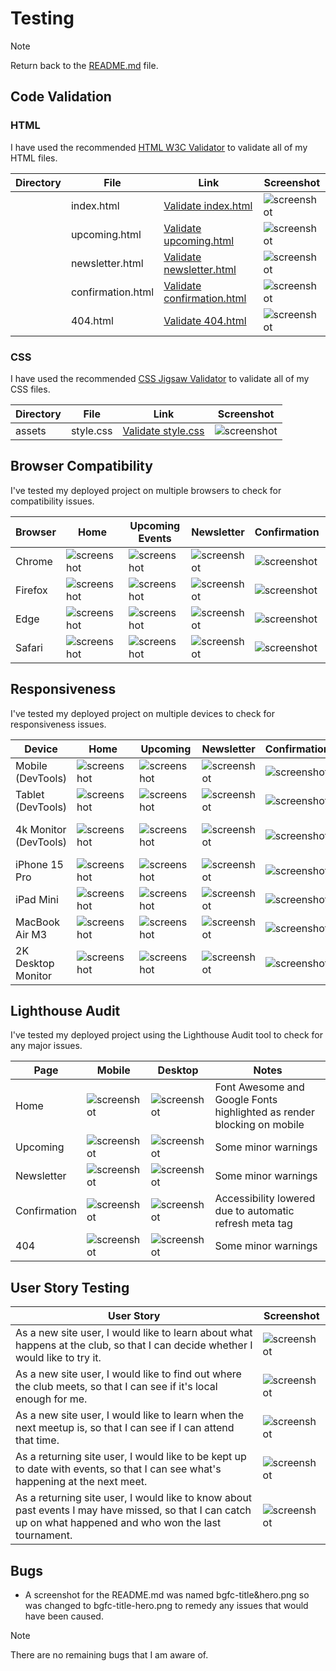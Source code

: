 # Testing

> [!NOTE]  
> Return back to the [README.md](README.md) file.

## Code Validation

### HTML

I have used the recommended [HTML W3C Validator](https://validator.w3.org) to validate all of my HTML files.

| Directory | File | Link | Screenshot |
| --- | --- | --- | --- |
|  | index.html | [Validate index.html](https://validator.w3.org/nu/?doc=https://apeskinian.github.io/p1_bgfc/index.html) | ![screenshot](documentation/validation/validate-html-index.png) |
|  | upcoming.html | [Validate upcoming.html](https://validator.w3.org/nu/?doc=https://apeskinian.github.io/p1_bgfc/upcoming.html) | ![screenshot](documentation/validation/validate-html-upcoming.png) |
|  | newsletter.html | [Validate newsletter.html](https://validator.w3.org/nu/?doc=https://apeskinian.github.io/p1_bgfc/newsletter.html) | ![screenshot](documentation/validation/validate-html-newsletter.png) |
|  | confirmation.html | [Validate confirmation.html](https://validator.w3.org/nu/?doc=https%3A%2F%2Fapeskinian.github.io%2Fp1_bgfc%2Fconfirmation.html) | ![screenshot](documentation/validation/validate-html-confirmation.png) |
|  | 404.html | [Validate 404.html](https://validator.w3.org/nu/?doc=https%3A%2F%2Fapeskinian.github.io%2Fp1_bgfc%2F404.html) | ![screenshot](documentation/validation/validate-html-404.png) |


### CSS

I have used the recommended [CSS Jigsaw Validator](https://jigsaw.w3.org/css-validator) to validate all of my CSS files.

| Directory | File | Link | Screenshot |
| --- | --- | --- | --- |
| assets | style.css | [Validate style.css](https://jigsaw.w3.org/css-validator/validator?uri=https%3A%2F%2Fapeskinian.github.io%2Fp1_bgfc) | ![screenshot](documentation/validation/validate-css.png) |

## Browser Compatibility

I've tested my deployed project on multiple browsers to check for compatibility issues.

| Browser | Home | Upcoming Events | Newsletter | Confirmation | 404 | Notes |
| --- | --- | --- | --- | --- | --- | --- |
| Chrome | ![screenshot](documentation/browsers/chrome/chrome-index.png) | ![screenshot](documentation/browsers/chrome/chrome-upcoming.png) | ![screenshot](documentation/browsers/chrome/chrome-newsletter.png) | ![screenshot](documentation/browsers/chrome/chrome-confirmation.png) | ![screenshot](documentation/browsers/chrome/chrome-404.png) | Works as expected |
| Firefox | ![screenshot](documentation/browsers/firefox/firefox-index.png) | ![screenshot](documentation/browsers/firefox/firefox-upcoming.png) | ![screenshot](documentation/browsers/firefox/firefox-newsletter.png) | ![screenshot](documentation/browsers/firefox/firefox-confirmation.png) | ![screenshot](documentation/browsers/firefox/firefox-404.png) | Works as expected |
| Edge | ![screenshot](documentation/browsers/edge/edge-index.png) | ![screenshot](documentation/browsers/edge/edge-upcoming.png) | ![screenshot](documentation/browsers/edge/edge-newsletter.png) | ![screenshot](documentation/browsers/edge/edge-confirmation.png) | ![screenshot](documentation/browsers/edge/edge-404.png) | Works as expected |
| Safari | ![screenshot](documentation/browsers/safari/safari-index.png) | ![screenshot](documentation/browsers/safari/safari-upcoming.png) | ![screenshot](documentation/browsers/safari/safari-newsletter.png) | ![screenshot](documentation/browsers/safari/safari-confirmation.png) | ![screenshot](documentation/browsers/safari/safari-404.png) | Works as expected |

## Responsiveness

I've tested my deployed project on multiple devices to check for responsiveness issues.

| Device | Home | Upcoming | Newsletter | Confirmation | 404 | Notes |
| --- | --- | --- | --- | --- | --- | --- |
| Mobile (DevTools) | ![screenshot](documentation/responsive/mobile-devtools-index.png) | ![screenshot](documentation/responsive/mobile-devtools-upcoming.html.png) | ![screenshot](documentation/responsive/mobile-devtools-newsletter.png) | ![screenshot](documentation/responsive/mobile-devtools-confirmation.png) | ![screenshot](documentation/responsive/mobile-devtools-404.png) | Works as expected |
| Tablet (DevTools) | ![screenshot](documentation/responsive/tablet-devtools-index.png) | ![screenshot](documentation/responsive/tablet-devtools-upcoming.html.png) | ![screenshot](documentation/responsive/tablet-devtools-newsletter.png) | ![screenshot](documentation/responsive/tablet-devtools-confirmation.png) | ![screenshot](documentation/responsive/tablet-devtools-404.png) | Works as expected |
| 4k Monitor (DevTools) | ![screenshot](documentation/responsive/4k-devtools-index.png) | ![screenshot](documentation/responsive/4k-devtools-upcoming.png) | ![screenshot](documentation/responsive/4k-devtools-newsletter.png) | ![screenshot](documentation/responsive/4k-devtools-confirmation.png) | ![screenshot](documentation/responsive/4k-devtools-404.png) | Scaling issues beginning |
| iPhone 15 Pro | ![screenshot](documentation/responsive/mobile-iphone15pro-index.PNG) | ![screenshot](documentation/responsive/mobile-iphone15pro-upcoming.PNG) | ![screenshot](documentation/responsive/mobile-iphone15pro-newsletter.PNG) | ![screenshot](documentation/responsive/mobile-iphone15pro-confirmation.PNG) | ![screenshot](documentation/responsive/mobile-iphone15pro-404.PNG) | Works as expected |
| iPad Mini | ![screenshot](documentation/responsive/mobile-ipadmini-index.PNG) | ![screenshot](documentation/responsive/mobile-ipadmini-upcoming.PNG) | ![screenshot](documentation/responsive/mobile-ipadmini-newsletter.PNG) | ![screenshot](documentation/responsive/mobile-ipadmini-confirmation.png) | ![screenshot](documentation/responsive/mobile-ipadmini-404.PNG) | Works as expected |
| MacBook Air M3 | ![screenshot](documentation/responsive/laptop-macbookairm3-index.png) | ![screenshot](documentation/responsive/laptop-macbookairm3-upcoming.png) | ![screenshot](documentation/responsive/laptop-macbookairm3-newsletter.png) | ![screenshot](documentation/responsive/laptop-macbookairm3-confirmation.png) | ![screenshot](documentation/responsive/laptop-macbookairm3-404.png) | Works as expected |
| 2K Desktop Monitor | ![screenshot](documentation/responsive/desktop-1440p-index.png) | ![screenshot](documentation/responsive/desktop-1440p-upcoming.png) | ![screenshot](documentation/responsive/desktop-1440p-newsletter.png) | ![screenshot](documentation/responsive/desktop-1440p-confirmation.png) | ![screenshot](documentation/responsive/desktop-1440p-404.png) | Works as expected |

## Lighthouse Audit

I've tested my deployed project using the Lighthouse Audit tool to check for any major issues.

| Page | Mobile | Desktop | Notes |
| --- | --- | --- | --- |
| Home | ![screenshot](documentation/lighthouse/lighthouse-mobile-index.png) | ![screenshot](documentation/lighthouse/lighthouse-desktop-index.png) | Font Awesome and Google Fonts highlighted as render blocking on mobile |
| Upcoming | ![screenshot](documentation/lighthouse/lighthouse-mobile-upcoming.png) | ![screenshot](documentation/lighthouse/lighthouse-desktop-upcoming.png) | Some minor warnings |
| Newsletter | ![screenshot](documentation/lighthouse/lighthouse-mobile-newsletter.png) | ![screenshot](documentation/lighthouse/lighthouse-desktop-newsletter.png) | Some minor warnings |
| Confirmation | ![screenshot](documentation/lighthouse/lighthouse-mobile-confirmation.png) | ![screenshot](documentation/lighthouse/lighthouse-desktop-confirmation.png) | Accessibility lowered due to automatic refresh meta tag |
| 404 | ![screenshot](documentation/lighthouse/lighthouse-mobile-404.png) | ![screenshot](documentation/lighthouse/lighthouse-desktop-404.png) | Some minor warnings |

## User Story Testing

| User Story | Screenshot |
| --- | --- |
| As a new site user, I would like to learn about what happens at the club, so that I can decide whether I would like to try it. | ![screenshot](documentation/screenshots/bgfc-what-who-where.png) |
| As a new site user, I would like to find out where the club meets, so that I can see if it's local enough for me. | ![screenshot](documentation/screenshots/bgfc-map.png) |
| As a new site user, I would like to learn when the next meetup is, so that I can see if I can attend that time. | ![screenshot](documentation/screenshots/bgfc-upcoming-page.png) |
| As a returning site user, I would like to be kept up to date with events, so that I can see what's happening at the next meet. | ![screenshot](documentation/screenshots/bgfc-upcoming-page.png) |
| As a returning site user, I would like to know about past events I may have missed, so that I can catch up on what happened and who won the last tournament. | ![screenshot](documentation/screenshots/bgfc-newsletter-page.png) |

## Bugs

- A screenshot for the README.md was named bgfc-title&hero.png so was changed to bgfc-title-hero.png to remedy any issues that would have been caused.

> [!NOTE]  
> There are no remaining bugs that I am aware of.
